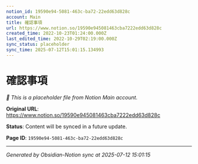 ```yaml
---
notion_id: 19590e94-5081-463c-ba72-22edd63d828c
account: Main
title: 確認事項
url: https://www.notion.so/19590e945081463cba7222edd63d828c
created_time: 2022-10-23T01:24:00.000Z
last_edited_time: 2022-10-29T02:19:00.000Z
sync_status: placeholder
sync_time: 2025-07-12T15:01:15.134993
---
```


# 確認事項

*🔄 This is a placeholder file from Notion Main account.*

**Original URL**: https://www.notion.so/19590e945081463cba7222edd63d828c

**Status**: Content will be synced in a future update.

**Page ID**: `19590e94-5081-463c-ba72-22edd63d828c`

---

*Generated by Obsidian-Notion sync at 2025-07-12 15:01:15*
